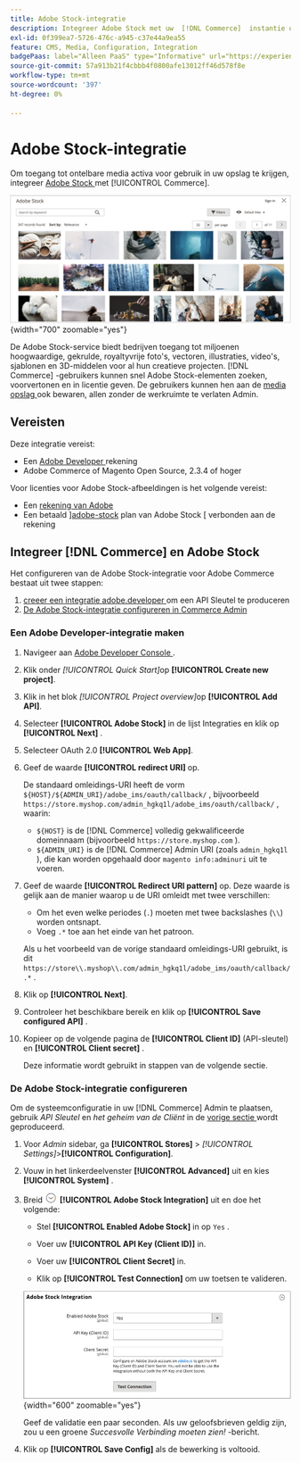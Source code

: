 ```yaml
---
title: Adobe Stock-integratie
description: Integreer Adobe Stock met uw  [!DNL Commerce]  instantie om tot talloze media activa voor gebruik in uw opslag toegang te hebben.
exl-id: 0f399ea7-5726-476c-a945-c37e44a9ea55
feature: CMS, Media, Configuration, Integration
badgePaas: label="Alleen PaaS" type="Informative" url="https://experienceleague.adobe.com/nl/docs/commerce/user-guides/product-solutions" tooltip="Is alleen van toepassing op Adobe Commerce op Cloud-projecten (door Adobe beheerde PaaS-infrastructuur) en op projecten in het veld."
source-git-commit: 57a913b21f4cbbb4f0800afe13012ff46d578f8e
workflow-type: tm+mt
source-wordcount: '397'
ht-degree: 0%

---
```


# Adobe Stock-integratie

Om toegang tot ontelbare media activa voor gebruik in uw opslag te krijgen, integreer [ Adobe Stock ][adobe-stock] met [!UICONTROL Commerce].

![ Resultaten van het Onderzoek van Adobe Stock ](./assets/adobe-stock-search-grid.png){width="700" zoomable="yes"}

De Adobe Stock-service biedt bedrijven toegang tot miljoenen hoogwaardige, gekrulde, royaltyvrije foto&#39;s, vectoren, illustraties, video&#39;s, sjablonen en 3D-middelen voor al hun creatieve projecten. [!DNL Commerce] -gebruikers kunnen snel Adobe Stock-elementen zoeken, voorvertonen en in licentie geven. De gebruikers kunnen hen aan de [ media opslag ](./media-storage.md) ook bewaren, allen zonder de werkruimte te verlaten Admin.

## Vereisten

Deze integratie vereist:

- Een [ Adobe Developer ][dev-console] rekening
- Adobe Commerce of Magento Open Source, 2.3.4 of hoger

Voor licenties voor Adobe Stock-afbeeldingen is het volgende vereist:

- Een [ rekening van Adobe ][adobe-signin]
- Een betaald &rbrack;[adobe-stock] plan van Adobe Stock &lbrack; verbonden aan de rekening

## Integreer [!DNL Commerce] en Adobe Stock

Het configureren van de Adobe Stock-integratie voor Adobe Commerce bestaat uit twee stappen:

1. [ creeer een integratie adobe.developer ](#create-an-adobe-developer-integration) om een API Sleutel te produceren
1. [De Adobe Stock-integratie configureren in Commerce Admin](#configure-the-adobe-stock-integration)

### Een Adobe Developer-integratie maken

1. Navigeer aan [ Adobe Developer Console ][dev-console].

1. Klik onder _[!UICONTROL Quick Start]_&#x200B;op **[!UICONTROL Create new project]**.

1. Klik in het blok _[!UICONTROL Project overview]_&#x200B;op **[!UICONTROL Add API]**.

1. Selecteer **[!UICONTROL Adobe Stock]** in de lijst Integraties en klik op **[!UICONTROL Next]** .

1. Selecteer OAuth 2.0 **[!UICONTROL Web App]**.

1. Geef de waarde **[!UICONTROL redirect URI]** op.

   De standaard omleidings-URI heeft de vorm `${HOST}/${ADMIN_URI}/adobe_ims/oauth/callback/` , bijvoorbeeld `https://store.myshop.com/admin_hgkq1l/adobe_ims/oauth/callback/` , waarin:

   - `${HOST}` is de [!DNL Commerce] volledig gekwalificeerde domeinnaam (bijvoorbeeld `https://store.myshop.com` ).
   - `${ADMIN_URI}` is de [!DNL Commerce] Admin URI (zoals `admin_hgkq1l` ), die kan worden opgehaald door `magento info:adminuri` uit te voeren.

1. Geef de waarde **[!UICONTROL Redirect URI pattern]** op. Deze waarde is gelijk aan de manier waarop u de URI omleidt met twee verschillen:

   - Om het even welke periodes (`.`) moeten met twee backslashes (`\\`) worden ontsnapt.
   - Voeg `.*` toe aan het einde van het patroon.

   Als u het voorbeeld van de vorige standaard omleidings-URI gebruikt, is dit `https://store\\.myshop\\.com/admin_hgkq1l/adobe_ims/oauth/callback/.*` .

1. Klik op **[!UICONTROL Next]**.

1. Controleer het beschikbare bereik en klik op **[!UICONTROL Save configured API]** .

1. Kopieer op de volgende pagina de **[!UICONTROL Client ID]** (API-sleutel) en **[!UICONTROL Client secret]** .

   Deze informatie wordt gebruikt in stappen van de volgende sectie.

### De Adobe Stock-integratie configureren

Om de systeemconfiguratie in uw [!DNL Commerce] Admin te plaatsen, gebruik _API Sleutel_ en _het geheim van de Cliënt_ in de [ vorige sectie ][create-integration] wordt geproduceerd.

1. Voor _Admin_ sidebar, ga **[!UICONTROL Stores]** > _[!UICONTROL Settings]_>**[!UICONTROL Configuration]**.

1. Vouw in het linkerdeelvenster **[!UICONTROL Advanced]** uit en kies **[!UICONTROL System]** .

1. Breid ![ selecteur van de Uitbreiding ](../assets/icon-display-expand.png) **[!UICONTROL Adobe Stock Integration]** uit en doe het volgende:

   - Stel **[!UICONTROL Enabled Adobe Stock]** in op `Yes` .

   - Voer uw **[!UICONTROL API Key (Client ID)]** in.

   - Voer uw **[!UICONTROL Client Secret]** in.

   - Klik op **[!UICONTROL Test Connection]** om uw toetsen te valideren.

   ![ Geavanceerde configuratie - de integratie van Adobe Stock ](./assets/system-adobe-stock-integration.png){width="600" zoomable="yes"}

   Geef de validatie een paar seconden. Als uw geloofsbrieven geldig zijn, zou u een groene _Succesvolle Verbinding moeten zien!_ -bericht.

1. Klik op **[!UICONTROL Save Config]** als de bewerking is voltooid.

[adobe-stock]: https://stock.adobe.com
[adobe-signin]: https://helpx.adobe.com/nl/manage-account/using/access-adobe-id-account.html
[dev-console]: https://developer.adobe.com/console/home
[create-integration]: #create-an-adobeio-integration
